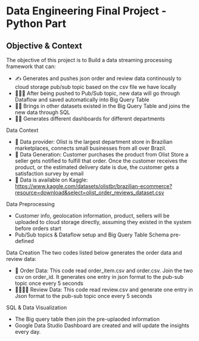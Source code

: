 # Data Engineering Final Project - Python Part
## Objective & Context
The objective of this project is to Build a data streaming processing framework that can:
* ✍️ Generates and pushes json order and review data continously to cloud storage pub/sub topic based on the csv file we have locally
* 🧜🏻‍♂️ After being pushed to Pub/Sub topic, new data will go through Dataflow and saved automatically into Big Query Table
* 🧞‍♀️ Brings in other datasets existed in the Big Query Table and joins the new data through SQL
* 🧝‍♀️ Generates different dashboards for different departments

Data Context
* 🛴 Data provider: Olist is the largest department store in Brazilian marketplaces, connects small businesses from all over Brazil.
* 🚁 Data Generation: Customer purchases the product from Olist Store a seller gets notified to fulfill that order. Once the customer receives the product, or the estimated delivery date is due, the customer gets a satisfaction survey by email
* 📠 Data is available on Kaggle: https://www.kaggle.com/datasets/olistbr/brazilian-ecommerce?resource=download&select=olist_order_reviews_dataset.csv

Data Preprocessing
* Customer info, geolocation information, product, sellers will be uploaded to cloud storage directly, assuming they existed in the system before orders start
* Pub/Sub topics & Dataflow setup and Big Query Table Schema pre-defined

Data Creation
The two codes listed below generates the order data and review data:
* 🏃 Order Data: This code read order_item.csv and order.csv. Join the two csv on order_id. It generates one entry in json format to the pub-sub topic once every 5 seconds
* 👨‍👨‍👧‍👧 Review Data: This code read review.csv and generate one entry in Json format to the pub-sub topic once every 5 seconds

SQL & Data Visualization
* The Big query table then join the pre-uplaoded information
* Google Data Studio Dashboard are created and will update the insights every day.